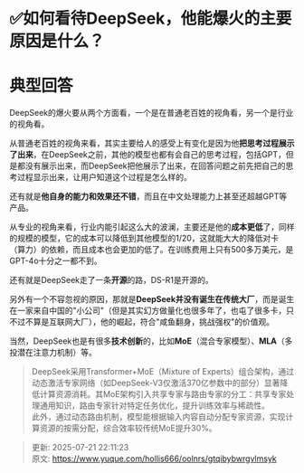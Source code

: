 # ✅如何看待DeepSeek，他能爆火的主要原因是什么？

# 典型回答


DeepSeek的爆火要从两个方面看，一个是在普通老百姓的视角看，另一个是行业的视角看。



从普通老百姓的视角来看，其实主要给人的感受上有变化是因为他**把思考过程展示了出来**，在DeepSeek之前，其他的模型也都有会自己的思考过程，包括GPT，但是都没有展示出来，而DeepSeek把他展示了出来，在回答问题之前先把自己的思考过程显示出来，让用户知道这个过程是怎么样的。



还有就是**他自身的能力和效果还不错**，而且在中文处理能力上甚至还超越GPT等产品。



从专业的视角来看，行业内能引起这么大的波澜，主要还是他的**成本更低**了，同样的规模的模型，它的成本可以降低到其他模型的1/20，这就能大大的降低对卡（算力）的依赖，而且成本也会更加的低了。在训练费用上只有500多万美元，是GPT-4o十分之一都不到。



还有就是DeepSeek走了一条**开源**的路，DS-R1是开源的。



另外有一个不容忽视的原因，那就是**DeepSeek并没有诞生在传统大厂**，而是诞生在一家来自中国的"小公司"（但是其实幻方做量化也很多年了，也屯了很多卡，只不过不算是互联网大厂），他的崛起，符合"咸鱼翻身，挑战强权"的价值观。



当然，DeepSeek也是有很多**技术创新**的，比如**MoE**（混合专家模型）、**MLA**（多投潜在注意力机制）等。



> DeepSeek采用Transformer+MoE（Mixture of Experts）组合架构，通过动态激活专家网络（如DeepSeek-V3仅激活370亿参数中的部分）显著降低计算资源消耗。其MoE架构引入共享专家与路由专家的分工：共享专家处理通用知识，路由专家针对特定任务优化，提升训练效率与稀疏性。  
此外，通过动态路由机制，模型能根据输入内容自动分配专家资源，实现计算资源的按需分配，综合效率较传统MoE提升30%。
>



> 更新: 2025-07-21 22:11:23  
> 原文: <https://www.yuque.com/hollis666/oolnrs/gtqibybwrgvlmsyk>